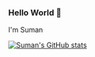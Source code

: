 ### Hello World 👋 

I'm Suman


[![Suman's GitHub stats](https://github-readme-stats.vercel.app/api?username=sumansid&show_icons=true&theme=dark)
](https://github.com/sumansid)

<!--
**sumansid/sumansid** is a ✨ _special_ ✨ repository because its `README.md` (this file) appears on your GitHub profile.

Here are some ideas to get you started:

- 🔭 I’m currently working on ...
- 🌱 I’m currently learning ...
- 👯 I’m looking to collaborate on ...
- 🤔 I’m looking for help with ...
- 💬 Ask me about ...
- 📫 How to reach me: ...
- 😄 Pronouns: ...
- ⚡ Fun fact: ...
-->
